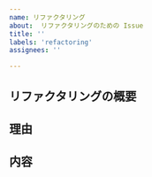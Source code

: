 ```yaml
---
name: リファクタリング
about:  リファクタリングのための Issue
title: ''
labels: 'refactoring'
assignees: ''

---
```


## リファクタリングの概要

## 理由

## 内容
